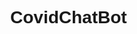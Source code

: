# CovidChatBot
<!DOCTYPE html>
<html>
<head>
    <meta name="viewport" content="width=device-width, initial-scale=1">
    <style>
        body, html {
            height: 100%;
            margin: 0;
            font-family: Arial, Helvetica, sans-serif;
        }

        * {
            box-sizing: border-box;
        }

        .bg-image {
            /* The image used */
            background-image: url("https://www.who.int/images/default-source/mca/mca-covid-19/coronavirus-2.tmb-1920v.jpg?Culture=en&sfvrsn=4dba955c_6%201920w");
            /* Add the blur effect */
            filter: blur(2px);
            -webkit-filter: blur(2px);
            /* Full height */
            height: 100%;
            /* Center and scale the image nicely */
            background-position: center;
            background-repeat: no-repeat;
            background-size: cover;
        }

        /* Position text in the middle of the page/image */
        .bg-text {
            background-color: rgb(0,0,0); /* Fallback color */
            background-color: rgba(0,0,0, 0.4); /* Black w/opacity/see-through */
            color: white;
            font-weight: bold;
            border: 3px solid #f1f1f1;
            position: absolute;
            top: 50%;
            left: 50%;
            transform: translate(-50%, -50%);
            z-index: 2;
            width: 80%;
            padding: 20px;
            text-align: left;
        }
    </style>
    
</head>
<body>

    <div class="bg-image"></div>

    <div class="bg-text">
        <h2></h2>
        <h1 style="font-size:50px">Welcome to Covid_ChatBot!</h1>

        <h2>Ask me anything:-)</h2>

        <iframe src='https://webchat.botframework.com/embed/covidchatbot-abbcc-bot?s=raU66RR_0wM.12c2bH137-uuUxkk-tfytCXr5GWWwizitXFtrfiqmBk'  style='min-width: 400px; width: 100%; min-height: 500px;'></iframe>
      
    </div>
        

</body>
</html>
